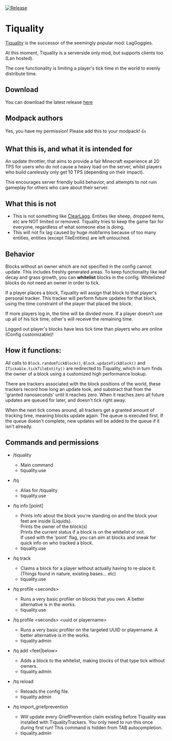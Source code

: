 [![Release](https://jitpack.io/v/TerminatorNL/Tiquality.svg)](https://jitpack.io/#TerminatorNL/Tiquality)

# Tiquality
[Tiquality](https://minecraft.curseforge.com/projects/tiquality) is the successor of the seemingly popular mod: LagGoggles.

At this moment, Tiquality is a serverside only mod, but supports clients too (Lan hosted).

The core functionality is limiting a player's tick time in the world to evenly distribute time.

## Download
You can download the latest release [here](https://minecraft.curseforge.com/projects/tiquality/files)

## Modpack authors
Yes, you have my permission! Please add this to your modpack! :thumbsup:

## What this is, and what it is intended for
An update throttler, that aims to provide a fair Minecraft experience at 20 TPS for users who do not cause a heavy load on the server, whilst players who build carelessly only get 10 TPS (depending on their impact).

This encourages server friendly build behavior, and attempts to not ruin gameplay for others who care about their server.

## What this is not
 * This is not something like [ClearLagg](https://dev.bukkit.org/projects/clearlagg). Entities like sheep, dropped items, etc are NOT limited or removed. Tiquality tries to keep the game fair for everyone, regardless of what someone else is doing.
 * This will not fix lag caused by huge mobfarms because of too many entities, entities (except TileEntities) are left untouched.


## Behavior
Blocks without an owner which are not specified in the config cannot update. This includes freshly generated areas. To keep functionality like leaf decay and grass growth, you can **whitelist** blocks in the config. Whitelisted blocks do not need an owner in order to tick.

If a player places a block, Tiquality will assign that block to that player's personal tracker. This tracker will perform future updates for that block, using the time constraint of the player that placed the block.

If more players log in, the time will be divided more. If a player doesn't use up all of his tick time, other's will receive the remaining time.

Logged out player's blocks have less tick time than players who are online (Config customizable)!


## How it functions:
All calls to `Block.randomTickBlock()`, `Block.updateTickBlock()` and `ITickable.tickTileEntity()` are redirected to Tiquality, which in turn finds the owner of a block using a customized high performance lookup.

There are trackers associated with the block positions of the world, these trackers record how long an update took, and substract that from the 'granted nanoseconds' until it reaches zero. When it reaches zero all future updates are queued for later, and doesn't tick right away.

When the next tick comes around, all trackers get a granted amount of tracking time, meaning blocks update again. The queue is executed first. If the queue doesn't complete, new updates will be added to the queue if it isn't already.

## Commands and permissions
 * /tiquality
   * Main command
   * tiquality.use
   
 * /tq
   * Alias for /tiquality
   * tiquality.use
   
 * /tq info [point]
   * Prints info about the block you're standing on and the block your feet are inside (Liquids).<br>Prints the owner of the block(s)<br>Prints the current status if a block is on the whitelist or not.<br>If used with the 'point' flag, you can aim at blocks and sneak for quick info on who tracked a block.
   * tiquality.use
  
 * /tq track
   * Claims a block for a player without actually having to re-place it. (Things found in nature, existing bases... etc)
   * tiquality.use
   
 * /tq profile &lt;seconds&gt;
   * Runs a very basic profiler on blocks that you own. A better alternative is in the works.
   * tiquality.use
  
 * /tq profile &lt;seconds&gt; &lt;uuid or playername&gt;
   * Runs a very basic profiler on the targeted UUID or playername. A better alternative is in the works.
   * tiquality.admin
 
 * /tq add <feet|below>
   * Adds a block to the whitelist, making blocks of that type tick without owners.
   * tiquality.admin
  
 * /tq reload
   * Reloads the config file.
   * tiquality.admin
   
 * /tq import_griefprevention
   * Will update every GriefPrevention claim existing before Tiquality was installed with TiqualityTrackers. You only need to run this once during first run! This command is hidden from TAB autocompletion.
   * tiquality.admin
